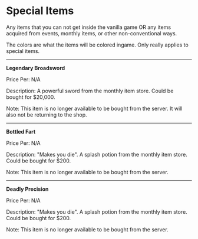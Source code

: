 # Special Items
Any items that you can not get inside the vanilla game OR any items acquired from events, monthly items, or other non-conventional ways.


The colors are what the items will be colored ingame. Only really applies to special items.


___
**Legendary Broadsword** 

Price Per: N/A

Description: A powerful sword from the monthly item store. Could be bought for $20,000.

Note: This item is no longer available to be bought from the server. It will also not be returning to the shop.
___
**Bottled Fart** 

Price Per: N/A

Description: "Makes you die". A splash potion from the monthly item store. Could be bought for $200.

Note: This item is no longer available to be bought from the server.
___
**Deadly Precision** 

Price Per: N/A

Description: "Makes you die". A splash potion from the monthly item store. Could be bought for $200.

Note: This item is no longer available to be bought from the server.
